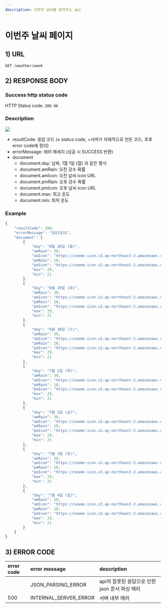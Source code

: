 ```yaml
---
description: 이번주 날씨를 알려주는 api
---
```


# 이번주 날씨 페이지

## 1\) URL

```text
GET /weather/week
```

## 2\) RESPONSE BODY

### Success http status code

HTTP Status code: `200 OK`

### Description

![](https://user-images.githubusercontent.com/68107000/124441608-ce4ef700-ddb6-11eb-9662-15127c555a16.png)

- resultCode: 응답 코드 (≠ status code, =서버가 자체적으로 만든 코드, 추후 error code에 정리)
- errorMessage: 에러 메세지 (성공 시 SUCCESS 반환)
- document
  - document.day: 날짜, 1월 1일 (월) 과 같은 형식
  - document.amRain: 오전 강수 확률
  - document.amIcon: 오전 날씨 icon URL
  - document.pmRain: 오후 강수 확률
  - document.pmIcon: 오후 날씨 icon URL
  - document.max: 최고 온도
  - document.min: 최저 온도

### Example

```javascript
{
    "resultCode": 200,
    "errorMessage": "SUCCESS",
    "document": [
        {
            "day": "6월 28일 (월)",
            "amRain": 30,
            "amIcon": "https://seeme-icon.s3.ap-northeast-2.amazonaws.com/icon/weather/Cloud.png",
            "pmRain": 10,
            "pmIcon": "https://seeme-icon.s3.ap-northeast-2.amazonaws.com/icon/weather/Cloud.png",
            "max": 29,
            "min": 21
        },
        {
            "day": "6월 29일 (화)",
            "amRain": 30,
            "amIcon": "https://seeme-icon.s3.ap-northeast-2.amazonaws.com/icon/weather/Rain-1.png",
            "pmRain": 10,
            "pmIcon": "https://seeme-icon.s3.ap-northeast-2.amazonaws.com/icon/weather/Rain-1.png",
            "max": 29,
            "min": 21
        },
        {
            "day": "6월 30일 (수)",
            "amRain": 30,
            "amIcon": "https://seeme-icon.s3.ap-northeast-2.amazonaws.com/icon/weather/Sun.png",
            "pmRain": 10,
            "pmIcon": "https://seeme-icon.s3.ap-northeast-2.amazonaws.com/icon/weather/Sun.png",
            "max": 29,
            "min": 21
        },
        {
            "day": "7월 1일 (목)",
            "amRain": 30,
            "amIcon": "https://seeme-icon.s3.ap-northeast-2.amazonaws.com/icon/weather/Sun.png",
            "pmRain": 10,
            "pmIcon": "https://seeme-icon.s3.ap-northeast-2.amazonaws.com/icon/weather/Thunder.png",
            "max": 29,
            "min": 21
        },
        {
            "day": "7월 2일 (금)",
            "amRain": 30,
            "amIcon": "https://seeme-icon.s3.ap-northeast-2.amazonaws.com/icon/weather/Cloud.png",
            "pmRain": 10,
            "pmIcon": "https://seeme-icon.s3.ap-northeast-2.amazonaws.com/icon/weather/Cloud.png",
            "max": 29,
            "min": 21
        },
        {
            "day": "7월 3일 (토)",
            "amRain": 30,
            "amIcon": "https://seeme-icon.s3.ap-northeast-2.amazonaws.com/icon/weather/Rain-1.png",
            "pmRain": 10,
            "pmIcon": "https://seeme-icon.s3.ap-northeast-2.amazonaws.com/icon/weather/Rain-2.png",
            "max": 29,
            "min": 21
        },
        {
            "day": "7월 4일 (일)",
            "amRain": 30,
            "amIcon": "https://seeme-icon.s3.ap-northeast-2.amazonaws.com/icon/weather/Rain-2.png",
            "pmRain": 10,
            "pmIcon": "https://seeme-icon.s3.ap-northeast-2.amazonaws.com/icon/weather/Cloud.png",
            "max": 29,
            "min": 21
        }
    ]
}
```

## 3\) ERROR CODE

| error code | error message | description |
| :--- | :--- | :--- |
|            | JSON_PARSING_ERROR      | api의 잘못된 응답으로 인한 json 문서 파싱 에러 |
| 500        | INTERNAL\_SERVER\_ERROR | 서버 내부 에러 |


